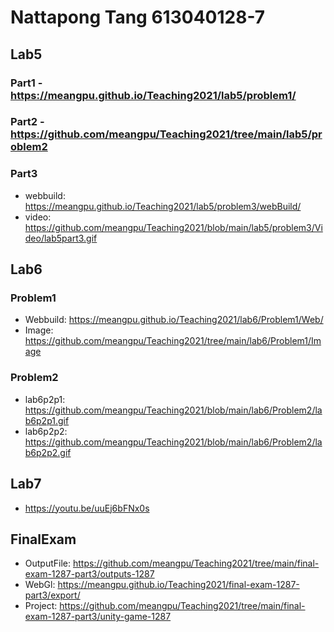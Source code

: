 # Nattapong Tang 613040128-7

## Lab5
### Part1 - https://meangpu.github.io/Teaching2021/lab5/problem1/
### Part2 - https://github.com/meangpu/Teaching2021/tree/main/lab5/problem2
### Part3
- webbuild: https://meangpu.github.io/Teaching2021/lab5/problem3/webBuild/
- video: https://github.com/meangpu/Teaching2021/blob/main/lab5/problem3/Video/lab5part3.gif

## Lab6
### Problem1 
- Webbuild: https://meangpu.github.io/Teaching2021/lab6/Problem1/Web/
- Image: https://github.com/meangpu/Teaching2021/tree/main/lab6/Problem1/Image 
### Problem2
- lab6p2p1: https://github.com/meangpu/Teaching2021/blob/main/lab6/Problem2/lab6p2p1.gif
- lab6p2p2: https://github.com/meangpu/Teaching2021/blob/main/lab6/Problem2/lab6p2p2.gif

## Lab7
- https://youtu.be/uuEj6bFNx0s

## FinalExam
- OutputFile: https://github.com/meangpu/Teaching2021/tree/main/final-exam-1287-part3/outputs-1287
- WebGl: https://meangpu.github.io/Teaching2021/final-exam-1287-part3/export/ 
- Project: https://github.com/meangpu/Teaching2021/tree/main/final-exam-1287-part3/unity-game-1287

